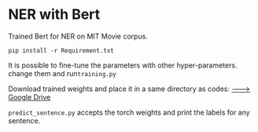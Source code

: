 # NER with Bert
Trained Bert for NER on MIT Movie corpus.
```
pip install -r Requirement.txt
```
It is possible to fine-tune the parameters with other hyper-parameters. change them and run`training.py`

Download trained weights and place it in a same directory as codes:
[---> Google Drive](https://drive.google.com/file/d/1IHV3-A_-K9AZFCljW6tyOADcRaN4Ml9t/view?usp=sharing)

`predict_sentence.py` accepts the torch weights and print the labels for any sentence.
